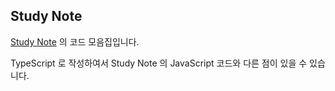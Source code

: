## Study Note

[Study Note](https://miinhho.notion.site/17fd0402c99580f3b233f42b52db1ba7?v=17fd0402c9958144a6da000c2e627c4e&pvs=4) 의 코드 모음집입니다.  

TypeScript 로 작성하여서 Study Note 의 JavaScript 코드와 다른 점이 있을 수 있습니다.  
